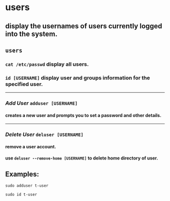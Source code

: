 # users

display the usernames of users currently logged into the system.
---

` users `
---

### ` cat /etc/passwd ` display all users.

### ` id [USERNAME] ` display user and groups information for the specified user.

---

### ***Add User*** ` adduser [USERNAME] ` <br>
#### creates a new user and prompts you to set a password and other details.

---

### ***Delete User*** ` deluser [USERNAME] ` <br>
#### remove a user account.
#### use ` deluser --remove-home [USERNAME] ` to delete home directory of user.

## Examples:
` sudo adduser t-user `

` sudo id t-user `
